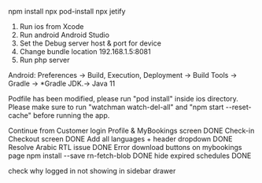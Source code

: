 npm install
npx pod-install
npx jetify

1. Run ios from Xcode
2. Run android Android Studio
4. Set the Debug server host & port for device
5. Change bundle location  192.168.1.5:8081
6. Run php server


Android: Preferences → Build, Execution, Deployment → Build Tools → Gradle → *Gradle JDK.-> Java 11

<!-- import com.facebook.react.BuildConfig; never include that -->


Podfile has been modified, please run "pod install" inside ios directory.
Please make sure to run "watchman watch-del-all" and "npm start --reset-cache" before running the app.


Continue from Customer login Profile & MyBookings screen DONE
Check-in Checkout screen  DONE
Add all languages + header dropdown DONE
Resolve Arabic RTL issue DONE
Error download buttons on mybookings page npm install --save rn-fetch-blob DONE
hide expired schedules DONE

check why logged in not showing in sidebar drawer 